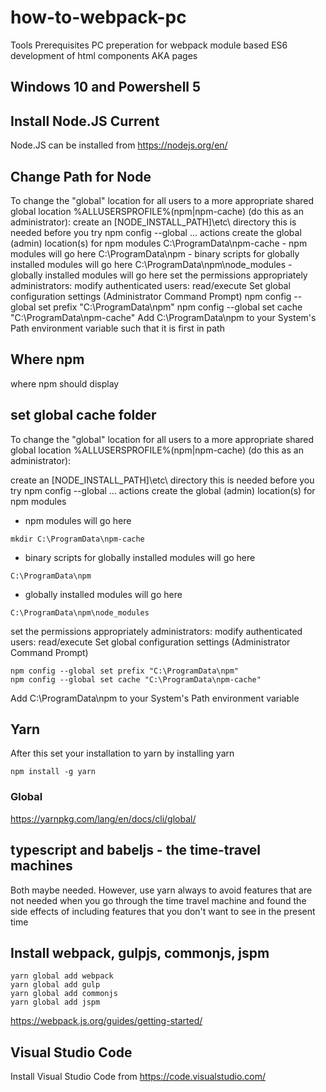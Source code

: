 




# how-to-webpack-pc
Tools Prerequisites PC preperation for webpack module based ES6 development of html components AKA pages

## Windows 10 and Powershell 5

## Install Node.JS Current

Node.JS can be installed from https://nodejs.org/en/

## Change Path for Node

To change the "global" location for all users to a more appropriate shared global location %ALLUSERSPROFILE%\(npm|npm-cache) (do this as an administrator):
create an [NODE_INSTALL_PATH]\etc\ directory 
this is needed before you try npm config --global ... actions
create the global (admin) location(s) for npm modules 
C:\ProgramData\npm-cache - npm modules will go here
C:\ProgramData\npm - binary scripts for globally installed modules will go here
C:\ProgramData\npm\node_modules - globally installed modules will go here
set the permissions appropriately 
administrators: modify
authenticated users: read/execute
Set global configuration settings (Administrator Command Prompt) 
npm config --global set prefix "C:\ProgramData\npm"
npm config --global set cache "C:\ProgramData\npm-cache"
Add C:\ProgramData\npm to your System's Path environment variable such that it is first in path

## Where npm
where npm should display


## set global cache folder
To change the "global" location for all users to a more appropriate shared global location %ALLUSERSPROFILE%\(npm|npm-cache) (do this as an administrator):

create an [NODE_INSTALL_PATH]\etc\ directory
this is needed before you try npm config --global ... actions
create the global (admin) location(s) for npm modules
- npm modules will go here
```
mkdir C:\ProgramData\npm-cache 
```
- binary scripts for globally installed modules will go here
```
C:\ProgramData\npm 
```
- globally installed modules will go here
```
C:\ProgramData\npm\node_modules 
```
set the permissions appropriately
administrators: modify
authenticated users: read/execute
Set global configuration settings (Administrator Command Prompt)
```
npm config --global set prefix "C:\ProgramData\npm"
npm config --global set cache "C:\ProgramData\npm-cache"
```
Add C:\ProgramData\npm to your System's Path environment variable

## Yarn
After this set your installation to yarn by installing yarn
```
npm install -g yarn
```
### Global
https://yarnpkg.com/lang/en/docs/cli/global/

## typescript and babeljs - the time-travel machines
Both maybe needed. However, use yarn always to avoid features that are not needed when you go through the time travel machine and found the side effects of including features that you don't want to see in the present time 

## Install webpack, gulpjs, commonjs, jspm
```
yarn global add webpack
yarn global add gulp
yarn global add commonjs
yarn global add jspm
```

https://webpack.js.org/guides/getting-started/

## Visual Studio Code
Install Visual Studio Code from https://code.visualstudio.com/



